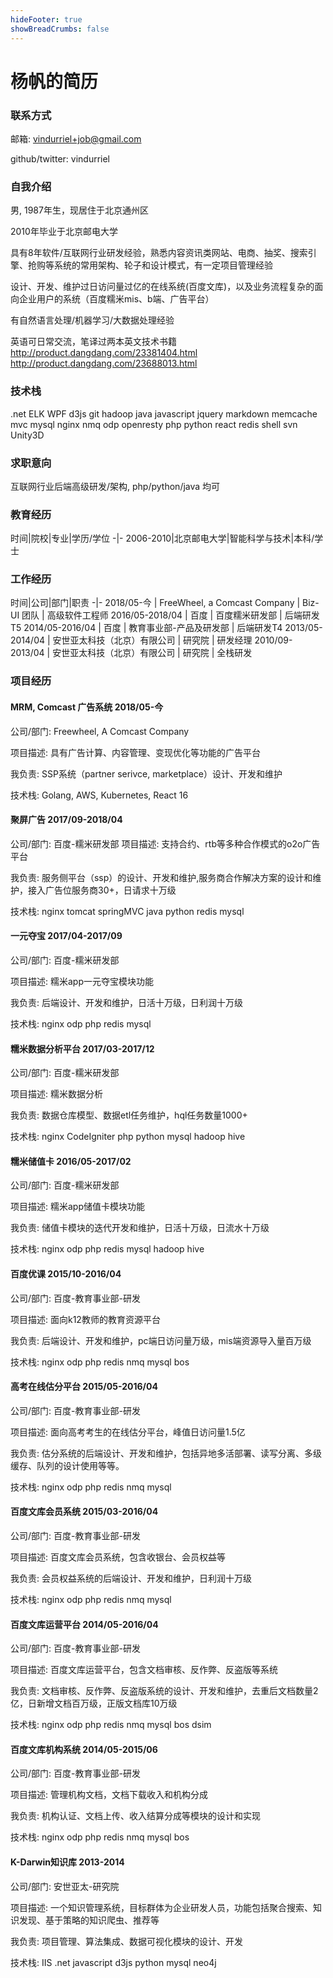 ```yaml
---
hideFooter: true
showBreadCrumbs: false
---
```


# 杨帆的简历

### 联系方式
邮箱: vindurriel+job@gmail.com

github/twitter: vindurriel

### 自我介绍
男, 1987年生，现居住于北京通州区

2010年毕业于北京邮电大学

具有8年软件/互联网行业研发经验，熟悉内容资讯类网站、电商、抽奖、搜索引擎、抢购等系统的常用架构、轮子和设计模式，有一定项目管理经验

设计、开发、维护过日访问量过亿的在线系统(百度文库)，以及业务流程复杂的面向企业用户的系统（百度糯米mis、b端、广告平台）

有自然语言处理/机器学习/大数据处理经验

英语可日常交流，笔译过两本英文技术书籍 http://product.dangdang.com/23381404.html http://product.dangdang.com/23688013.html

### 技术栈

.net ELK WPF d3js git hadoop java javascript jquery markdown memcache mvc mysql nginx nmq odp openresty php python react redis shell svn Unity3D

### 求职意向
互联网行业后端高级研发/架构, php/python/java 均可

### 教育经历
时间|院校|专业|学历/学位
-|-
2006-2010|北京邮电大学|智能科学与技术|本科/学士

### 工作经历
时间|公司|部门|职责
-|-
2018/05-今 | FreeWheel, a Comcast Company | Biz-UI 团队 | 高级软件工程师
2016/05-2018/04 | 百度 | 百度糯米研发部 | 后端研发T5
2014/05-2016/04 | 百度 | 教育事业部-产品及研发部 | 后端研发T4
2013/05-2014/04 | 安世亚太科技（北京）有限公司 | 研究院 | 研发经理
2010/09-2013/04 | 安世亚太科技（北京）有限公司 | 研究院 | 全栈研发

### 项目经历

#### MRM, Comcast 广告系统 2018/05-今
公司/部门: Freewheel, A Comcast Company

项目描述: 具有广告计算、内容管理、变现优化等功能的广告平台

我负责: SSP系统（partner serivce, marketplace）设计、开发和维护

技术栈: Golang, AWS, Kubernetes, React 16


#### 聚屏广告 2017/09-2018/04
公司/部门: 百度-糯米研发部 
项目描述: 支持合约、rtb等多种合作模式的o2o广告平台

我负责: 服务侧平台（ssp）的设计、开发和维护,服务商合作解决方案的设计和维护，接入广告位服务商30+，日请求十万级

技术栈: nginx tomcat springMVC java python redis mysql

#### 一元夺宝 2017/04-2017/09

公司/部门: 百度-糯米研发部

项目描述: 糯米app一元夺宝模块功能

我负责: 后端设计、开发和维护，日活十万级，日利润十万级

技术栈: nginx odp php redis mysql

#### 糯米数据分析平台 2017/03-2017/12

公司/部门: 百度-糯米研发部

项目描述: 糯米数据分析

我负责: 数据仓库模型、数据etl任务维护，hql任务数量1000+

技术栈: nginx CodeIgniter php python mysql hadoop hive 

#### 糯米储值卡 2016/05-2017/02

公司/部门: 百度-糯米研发部

项目描述: 糯米app储值卡模块功能

我负责: 储值卡模块的迭代开发和维护，日活十万级，日流水十万级

技术栈: nginx odp php redis mysql hadoop hive

#### 百度优课 2015/10-2016/04

公司/部门: 百度-教育事业部-研发

项目描述: 面向k12教师的教育资源平台

我负责: 后端设计、开发和维护，pc端日访问量万级，mis端资源导入量百万级

技术栈: nginx odp php redis nmq mysql bos

#### 高考在线估分平台 2015/05-2016/04

公司/部门: 百度-教育事业部-研发

项目描述: 面向高考考生的在线估分平台，峰值日访问量1.5亿

我负责: 估分系统的后端设计、开发和维护，包括异地多活部署、读写分离、多级缓存、队列的设计使用等等。

技术栈: nginx odp php redis nmq mysql

#### 百度文库会员系统 2015/03-2016/04

公司/部门: 百度-教育事业部-研发

项目描述: 百度文库会员系统，包含收银台、会员权益等

我负责: 会员权益系统的后端设计、开发和维护，日利润十万级

技术栈: nginx odp php redis nmq mysql

#### 百度文库运营平台 2014/05-2016/04

公司/部门: 百度-教育事业部-研发

项目描述: 百度文库运营平台，包含文档审核、反作弊、反盗版等系统

我负责: 文档审核、反作弊、反盗版系统的设计、开发和维护，去重后文档数量2亿，日新增文档百万级，正版文档库10万级

技术栈: nginx odp php redis nmq mysql bos dsim

#### 百度文库机构系统 2014/05-2015/06

公司/部门: 百度-教育事业部-研发

项目描述: 管理机构文档，文档下载收入和机构分成

我负责: 机构认证、文档上传、收入结算分成等模块的设计和实现

技术栈: nginx odp php redis nmq mysql bos

#### K-Darwin知识库 2013-2014

公司/部门: 安世亚太-研究院

项目描述: 一个知识管理系统，目标群体为企业研发人员，功能包括聚合搜索、知识发现、基于策略的知识爬虫、推荐等

我负责: 项目管理、算法集成、数据可视化模块的设计、开发

技术栈: IIS .net javascript d3js python mysql neo4j
